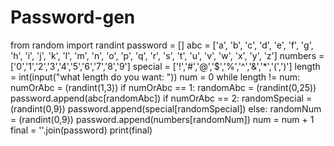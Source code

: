 # Password-gen
from random import randint
password = []
abc = ['a', 'b', 'c', 'd', 'e', 'f', 'g', 'h', 'i', 'j', 'k', 'l', 'm', 'n', 'o', 'p', 'q', 'r', 's', 't', 'u', 'v', 'w', 'x', 'y', 'z']
numbers = ['0','1','2','3','4','5','6','7','8','9']
special = ['!','#','@','$','%','^','&','*','(',')']
length = int(input("what length do you want: "))
num = 0
while length != num:
    numOrAbc = (randint(1,3))
    if numOrAbc == 1:
        randomAbc = (randint(0,25))
        password.append(abc[randomAbc])
    if numOrAbc == 2:
        randomSpecial = (randint(0,9))
        password.append(special[randomSpecial])
    else:
        randomNum = (randint(0,9))
        password.append(numbers[randomNum])
    num = num + 1
final = ''.join(password)
print(final)
